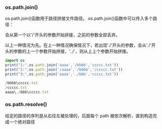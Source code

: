 ### os.path.join()
os.path.join()函数用于路径拼接文件路径。 
os.path.join()函数中可以传入多个路径：

会从第一个以'/'开头的参数开始拼接，之前的参数全部丢弃。

以上一种情况为先。在上一种情况确保情况下，若出现'./'开头的参数，会从'./'开头的参数的上一个参数开始拼接，'../'，则从上上个参数开始拼接。

```javascript
import os
print("1:",os.path.join('aaaa','/bbbb','ccccc.txt'))
print("2:",os.path.join('/aaaa','/bbbb','/ccccc.txt'))
print("3:",os.path.join('aaaa','./bbb','ccccc.txt'))

/bbbb\ccccc.txt
/ccccc.txt
aaaa\./bbb\ccccc.txt

```

### os.path.resolve()

给定的路径的序列是从右往左被处理的，后面每个 path 被依次解析，直到构造完成一个绝对路径